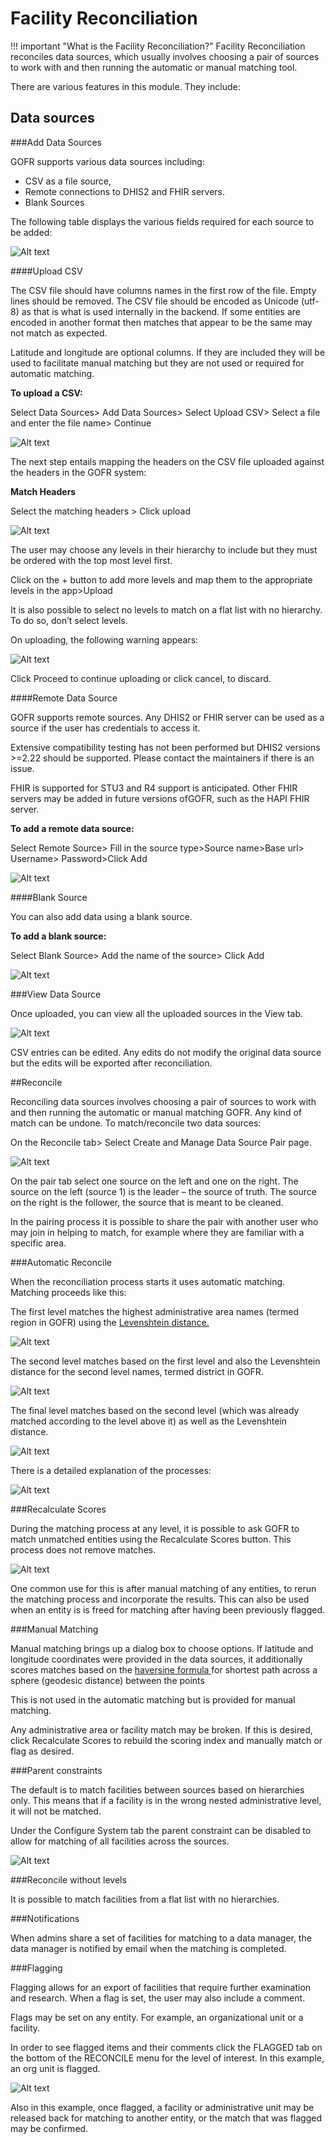 #  Facility Reconciliation

!!! important "What is the Facility Reconciliation?"
    Facility Reconciliation reconciles data sources, which usually involves choosing a pair of sources to work with and then running the automatic or manual matching tool.
    
  There are various features in this module. They include:
    
## Data sources

###Add Data Sources

GOFR supports various data sources including:

* CSV as a file source,
* Remote connections to DHIS2 and FHIR servers.
* Blank Sources

The following table displays the various fields required for each source to be added:

![Alt text](../img/data_sources.JPG "GOFR Data Sources")

####Upload CSV

The CSV file should have columns names in the first row of the file. Empty lines should be removed. The CSV file should be encoded as Unicode (utf-8) as that is what is used internally in the backend. If some entities are encoded in another format then matches that appear to be the same may not match as expected.

Latitude and longitude are optional columns. If they are included they will be used to facilitate manual matching but they are not used or required for automatic matching.

**To upload a CSV:**

Select Data Sources> Add Data Sources> Select Upload CSV> Select a file and enter the file name> Continue

![Alt text](../img/upload_csv.JPG "GOFR upload CSV")

The next step entails mapping the headers on the CSV file uploaded against the headers in the GOFR system:

**Match Headers**

Select the matching headers > Click upload

![Alt text](../img/map_csv_header.JPG "GOFR upload CSV")

The user may choose any levels in their hierarchy to include but they must be ordered with the top most level first. 

Click on the + button to add more levels and map them to the appropriate levels in the app>Upload

It is also possible to select no levels to match on a flat list with no hierarchy. To do so, don’t select levels.

On uploading, the following warning appears:

![Alt text](../img/upload_csv_warning.JPG "GOFR upload CSV")

Click Proceed to continue uploading or click cancel, to discard.

####Remote Data Source 

GOFR supports remote sources. Any DHIS2 or FHIR server can be used as a source if the user has credentials to access it.

Extensive compatibility testing has not been performed but DHIS2 versions >=2.22 should be supported. Please contact the maintainers if there is an issue.

FHIR is supported for STU3 and R4 support is anticipated. Other FHIR servers may be added in future versions ofGOFR, such as the HAPI FHIR server.

**To add a remote data source:**

Select Remote  Source> Fill in the source type>Source name>Base url> Username> Password>Click Add

![Alt text](../img/upload_remote_source.JPG "GOFR upload Remote Source")

####Blank Source

You can also add data using a blank source.

**To add a blank source:**

Select Blank Source> Add the name of the source> Click Add

![Alt text](../img/add_blank_source.JPG "GOFR view Blank Source")

###View Data Source

Once uploaded,  you can view all the uploaded sources in the View tab.

![Alt text](../img/view_sources.JPG "GOFR view Data Source")

CSV entries can be edited. Any edits do not modify the original data source but the edits will be exported after reconciliation.

##Reconcile

Reconciling data sources involves choosing a pair of sources to work with and then running the automatic or manual matching GOFR. Any kind of match can be undone. To match/reconcile two data sources:

On the Reconcile tab> Select Create and Manage Data Source Pair page. 

![Alt text](../img/create_data_source_pair.JPG "GOFR Reconcile")

On the pair tab select one source on the left and one on the right. The source on the left (source 1) is the leader – the source of truth. The source on the right is the follower, the source that is meant to be cleaned.

In the pairing process it is possible to share the pair with another user who may join in helping to match, for example where they are familiar with a specific area.

###Automatic Reconcile

When the reconciliation process starts it uses automatic matching. Matching proceeds like this:

 <p>  The first level matches the highest administrative area names (termed region in GOFR) using the <a href="https://en.wikipedia.org/wiki/Levenshtein_distance"> Levenshtein distance.</a> </p>
 
![Alt text](../img/reconciling_level_one.JPG "GOFR Reconciliation")

The second level matches based on the first level and also the Levenshtein distance for the second level names, termed district in GOFR.

![Alt text](../img/reconciling_level_two.JPG "GOFR Reconciliation")

The final level matches based on the second level (which was already matched according to the level above it) as well as the Levenshtein distance.

![Alt text](../img/reconciling_level_three.JPG "GOFR Reconciliation")

There is a detailed explanation of the processes:

![Alt text](../img/reconciling_help.JPG "GOFR Reconciliation")

###Recalculate Scores

During the matching process at any level, it is possible to ask GOFR to match unmatched entities using the Recalculate Scores button. This process does not remove matches.

![Alt text](../img/recalculate_scores.JPG "GOFR Reconciliation")

One common use for this is after manual matching of any entities, to rerun the matching process and incorporate the results. This can also be used when an entity is is freed for matching after having been previously flagged.

###Manual Matching

<p>  Manual matching brings up a dialog box to choose options. If latitude and longitude coordinates were provided in the data sources, it additionally scores matches based on the <a href="https://en.wikipedia.org/wiki/Haversine_formula"> haversine formula </a>for shortest path across a sphere (geodesic distance) between the points </p>

 This is not used in the automatic matching but is provided for manual matching.
 
Any administrative area or facility match may be broken. If this is desired, click Recalculate Scores to rebuild the scoring index and manually match or flag as desired.

###Parent constraints

The default is to match facilities between sources based on hierarchies only. This means that if a facility is in the wrong nested administrative level, it will not be matched.

Under the Configure System tab the parent constraint can be disabled to allow for matching of all facilities across the sources.

![Alt text](../img/admin_configurations.JPG "GOFR Reconciliation")

###Reconcile without levels

It is possible to match facilities from a flat list with no hierarchies.

###Notifications

When admins share a set of facilities for matching to a data manager, the data manager is notified by email when the matching is completed.

###Flagging

Flagging allows for an export of facilities that require further examination and research. When a flag is set, the user may also include a comment.

Flags may be set on any entity. For example, an organizational unit or a facility.

In order to see flagged items and their comments click the FLAGGED tab on the bottom of the RECONCILE menu for the level of interest. In this example, an org unit is flagged.

![Alt text](../img/flags.png "GOFR Reconciliation")

Also in this example, once flagged, a facility or administrative unit may be released back for matching to another entity, or the match that was flagged may be confirmed.











